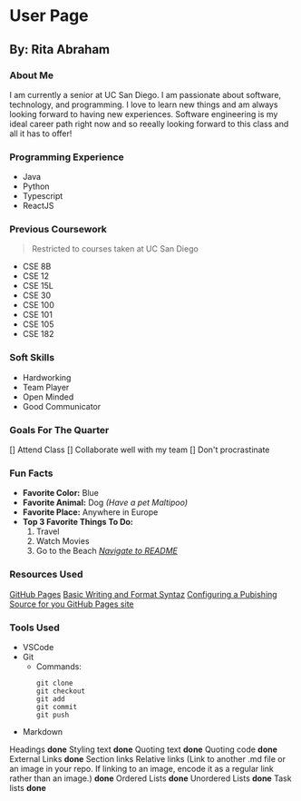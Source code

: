 # User Page
## By: Rita Abraham
### About Me
I am currently a senior at UC San Diego. I am passionate about software, technology, and programming. I love to learn new things and am always looking forward to having new experiences. Software engineering is my ideal career path right now and so reeally looking forward to this class and all it has to offer!
### Programming Experience
- Java
- Python
- Typescript
- ReactJS
### Previous Coursework
> Restricted to courses taken at UC San Diego
- CSE 8B
- CSE 12
- CSE 15L
- CSE 30
- CSE 100
- CSE 101
- CSE 105
- CSE 182
### Soft Skills
- Hardworking
- Team Player
- Open Minded
- Good Communicator
### Goals For The Quarter
[] Attend Class
[] Collaborate well with my team
[] Don't procrastinate
### Fun Facts
* __Favorite Color:__ Blue 
* __Favorite Animal:__ Dog _(Have a pet Maltipoo)_
* __Favorite Place:__ Anywhere in Europe
* __Top 3 Favorite Things To Do:__
    1. Travel
    2. Watch Movies
    3. Go to the Beach
_[Navigate to README](README.md)_
### Resources Used
[GitHub Pages](https://pages.github.com/)
[Basic Writing and Format Syntaz](https://docs.github.com/en/get-started/writing-on-github/getting-started-with-writing-and-formatting-on-github/basic-writing-and-formatting-syntax#links)
[Configuring a Pubishing Source for you GitHub Pages site](https://docs.github.com/en/pages/getting-started-with-github-pages/configuring-a-publishing-source-for-your-github-pages-site)
### Tools Used
- VSCode
- Git
  - Commands:
    ```
    git clone
    git checkout
    git add
    git commit
    git push
    ```
- Markdown




Headings __done__
Styling text __done__
Quoting text __done__
Quoting code __done__
External Links __done__
Section links
Relative links (Link to another .md file or an image in your repo. If linking to an image, encode it as a regular link rather than an image.) __done__
Ordered Lists __done__
Unordered Lists __done__
Task lists __done__